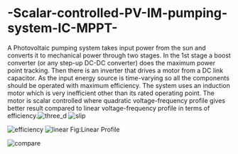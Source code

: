 # -Scalar-controlled-PV-IM-pumping-system-IC-MPPT-
A Photovoltaic pumping system takes input power from the sun and converts it to mechanical power through two stages. In the 1st stage a boost converter (or any step-up DC-DC converter) does the maximum power point tracking. Then there is an inverter that drives a motor from a DC link capacitor. As the input energy source is time-varying so all the components should be operated with maximum efficiency. The system uses an induction motor which is very inefficient other than its rated operating point.  The motor is scalar controlled where quadratic voltage-frequency profile gives better result compared to linear voltage-frequency profile in terms of efficiency.![three_d](https://user-images.githubusercontent.com/35787202/126599632-ffe7e413-8f18-472c-9c92-50fc648a17b5.jpg)
![slip](https://user-images.githubusercontent.com/35787202/126599753-9900f6f4-3400-4d0f-81d3-6dc58d40e366.jpg)

![efficiency](https://user-images.githubusercontent.com/35787202/126599799-eda1c4ab-d48c-44d4-8ba6-7c5815329565.jpg)
![linear](https://user-images.githubusercontent.com/35787202/126600614-a3c961c3-5e18-46b4-8fb9-7e63abc7a7dc.jpg)
  Fig:Linear Profile

![compare](https://user-images.githubusercontent.com/35787202/126600996-6b3d16a1-2427-4773-ab8a-8c42867eb80d.jpg)
